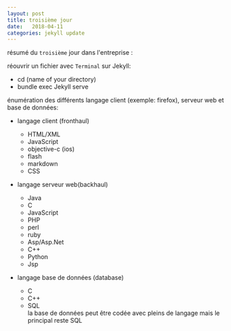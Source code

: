 ```yaml
---
layout: post
title: troisième jour
date:   2018-04-11
categories: jekyll update
---
```

résumé du `troisième` jour dans l'entreprise :

réouvrir un fichier avec `Terminal` sur Jekyll:

+ cd (name of your directory)
+ bundle exec Jekyll serve

énumération des différents langage client (exemple: firefox), serveur web et base de données:

+ langage client (fronthaul)
  + HTML/XML
  + JavaScript    
  + objective-c (ios)
  + flash
  + markdown
  + CSS

+ langage serveur web(backhaul)
  + Java
  + C
  + JavaScript
  + PHP
  + perl
  + ruby
  + Asp/Asp.Net
  + C++
  + Python
  + Jsp

+ langage base de données (database)
  + C
  + C++
  + SQL  
 la base de données peut être codée avec pleins de langage mais le principal reste SQL
